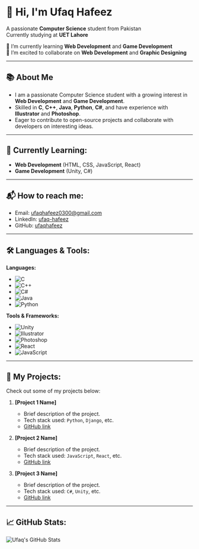 # 👋 Hi, I'm Ufaq Hafeez

A passionate **Computer Science** student from Pakistan  
Currently studying at **UET Lahore**

🔭 I’m currently learning **Web Development** and **Game Development**  
🌱 I’m excited to collaborate on **Web Development** and **Graphic Designing**

---

## 📚 About Me
- I am a passionate Computer Science student with a growing interest in **Web Development** and **Game Development**.  
- Skilled in **C**, **C++**, **Java**, **Python**, **C#**, and have experience with **Illustrator** and **Photoshop**.  
- Eager to contribute to open-source projects and collaborate with developers on interesting ideas.

---

## 🌱 Currently Learning:
- **Web Development** (HTML, CSS, JavaScript, React)
- **Game Development** (Unity, C#)

---

## 📬 How to reach me:
- Email: [ufaqhafeez0300@gmail.com](mailto:ufaqhafeez@gmail.com)
- LinkedIn: [ufaq-hafeez](https://www.linkedin.com/in/ufaq-hafeez)
- GitHub: [ufaqhafeez](https://github.com/ufaqhafeez)

---

## 🛠️ Languages & Tools:

**Languages:**
- ![C](https://img.shields.io/badge/-C-00599C?style=flat&logo=C&logoColor=white)
- ![C++](https://img.shields.io/badge/-C++-00599C?style=flat&logo=Cplusplus&logoColor=white)
- ![C#](https://img.shields.io/badge/-C%23-239120?style=flat&logo=Csharp&logoColor=white)
- ![Java](https://img.shields.io/badge/-Java-007396?style=flat&logo=Java&logoColor=white)
- ![Python](https://img.shields.io/badge/-Python-3776AB?style=flat&logo=Python&logoColor=white)

**Tools & Frameworks:**
- ![Unity](https://img.shields.io/badge/-Unity-000000?style=flat&logo=Unity&logoColor=white)
- ![Illustrator](https://img.shields.io/badge/-Illustrator-FF9A00?style=flat&logo=AdobeIllustrator&logoColor=white)
- ![Photoshop](https://img.shields.io/badge/-Photoshop-31A8FF?style=flat&logo=AdobePhotoshop&logoColor=white)
- ![React](https://img.shields.io/badge/-React-61DAFB?style=flat&logo=React&logoColor=black)
- ![JavaScript](https://img.shields.io/badge/-JavaScript-F7DF1E?style=flat&logo=Javascript&logoColor=black)

---

## 📂 My Projects:
Check out some of my projects below:

1. **[Project 1 Name]**
   - Brief description of the project.
   - Tech stack used: `Python`, `Django`, etc.
   - [GitHub link](#)

2. **[Project 2 Name]**
   - Brief description of the project.
   - Tech stack used: `JavaScript`, `React`, etc.
   - [GitHub link](#)

3. **[Project 3 Name]**
   - Brief description of the project.
   - Tech stack used: `C#`, `Unity`, etc.
   - [GitHub link](#)

---

## 📈 GitHub Stats:

![Ufaq's GitHub Stats](https://github-readme-stats.vercel.app/api?username=ufaqhafeez&show_icons=true&count_private=true&hide=prs&theme=radical)

